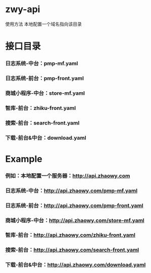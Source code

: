 # zwy-api
使用方法
本地配置一个域名指向该目录

# 接口目录
### 日志系统-中台：pmp-mf.yaml
### 日志系统-前台：pmp-front.yaml
### 商城小程序-中台：store-mf.yaml
### 智库-前台：zhiku-front.yaml
### 搜索-前台：search-front.yaml
### 下载-前台&中台：download.yaml

# Example
### 例如：本地配置一个服务器：http://api.zhaowy.com
### 日志系统-中台：http://api.zhaowy.com/pmp-mf.yaml
### 日志系统-前台：http://api.zhaowy.com/pmp-front.yaml
### 商城小程序-中台：http://api.zhaowy.com/store-mf.yaml
### 智库-前台：http://api.zhaowy.com/zhiku-front.yaml
### 搜索-前台：http://api.zhaowy.com/search-front.yaml
### 下载-前台&中台：http://api.zhaowy.com/download.yaml
